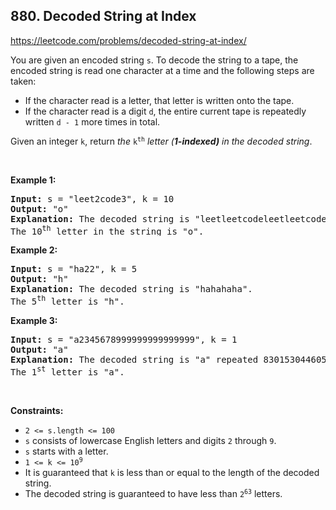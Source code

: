 ## 880. Decoded String at Index

<https://leetcode.com/problems/decoded-string-at-index/>

<div class="xFUwe" data-track-load="description_content"><p>You are given an encoded string <code>s</code>. To decode the string to a tape, the encoded string is read one character at a time and the following steps are taken:</p>

<ul>
 <li>If the character read is a letter, that letter is written onto the tape.</li>
 <li>If the character read is a digit <code>d</code>, the entire current tape is repeatedly written <code>d - 1</code> more times in total.</li>
</ul>

<p>Given an integer <code>k</code>, return <em>the </em><code>k<sup>th</sup></code><em> letter (<strong>1-indexed)</strong> in the decoded string</em>.</p>

<p>&nbsp;</p>
<p><strong class="example">Example 1:</strong></p>

<pre><strong>Input:</strong> s = "leet2code3", k = 10
<strong>Output:</strong> "o"
<strong>Explanation:</strong> The decoded string is "leetleetcodeleetleetcodeleetleetcode".
The 10<sup>th</sup> letter in the string is "o".
</pre>

<p><strong class="example">Example 2:</strong></p>

<pre><strong>Input:</strong> s = "ha22", k = 5
<strong>Output:</strong> "h"
<strong>Explanation:</strong> The decoded string is "hahahaha".
The 5<sup>th</sup> letter is "h".
</pre>

<p><strong class="example">Example 3:</strong></p>

<pre><strong>Input:</strong> s = "a2345678999999999999999", k = 1
<strong>Output:</strong> "a"
<strong>Explanation:</strong> The decoded string is "a" repeated 8301530446056247680 times.
The 1<sup>st</sup> letter is "a".
</pre>

<p>&nbsp;</p>
<p><strong>Constraints:</strong></p>

<ul>
 <li><code>2 &lt;= s.length &lt;= 100</code></li>
 <li><code>s</code> consists of lowercase English letters and digits <code>2</code> through <code>9</code>.</li>
 <li><code>s</code> starts with a letter.</li>
 <li><code>1 &lt;= k &lt;= 10<sup>9</sup></code></li>
 <li>It is guaranteed that <code>k</code> is less than or equal to the length of the decoded string.</li>
 <li>The decoded string is guaranteed to have less than <code>2<sup>63</sup></code> letters.</li>
</ul>
</div>
